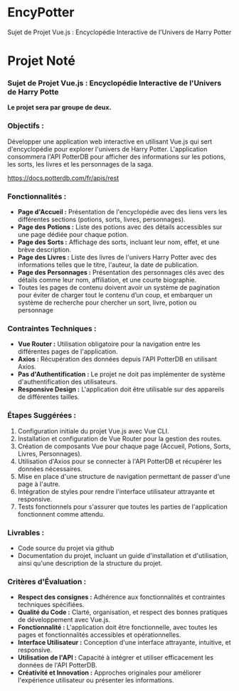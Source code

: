 # EncyPotter
Sujet de Projet Vue.js : Encyclopédie Interactive de l'Univers de Harry Potter


# Projet Noté

### **Sujet de Projet Vue.js : Encyclopédie Interactive de l'Univers de Harry Potte**

**Le projet sera par groupe de deux.**

### Objectifs :

Développer une application web interactive en utilisant Vue.js qui sert d'encyclopédie pour explorer l'univers de Harry Potter. L'application consommera l'API PotterDB pour afficher des informations sur les potions, les sorts, les livres et les personnages de la saga.

https://docs.potterdb.com/fr/apis/rest

### Fonctionnalités :

- **Page d'Accueil :** Présentation de l'encyclopédie avec des liens vers les différentes sections (potions, sorts, livres, personnages).
- **Page des Potions :** Liste des potions avec des détails accessibles sur une page dédiée pour chaque potion.
- **Page des Sorts :** Affichage des sorts, incluant leur nom, effet, et une brève description.
- **Page des Livres :** Liste des livres de l'univers Harry Potter avec des informations telles que le titre, l'auteur, la date de publication.
- **Page des Personnages :** Présentation des personnages clés avec des détails comme leur nom, affiliation, et une courte biographie.
- Toutes les pages de contenu doivent avoir un système de pagination pour éviter de charger tout le contenu d’un coup, et embarquer un système de recherche pour chercher un sort, livre, potion ou personnage

### Contraintes Techniques :

- **Vue Router :** Utilisation obligatoire pour la navigation entre les différentes pages de l'application.
- **Axios :** Récupération des données depuis l'API PotterDB en utilisant Axios.
- **Pas d'Authentification :** Le projet ne doit pas implémenter de système d'authentification des utilisateurs.
- **Responsive Design :** L'application doit être utilisable sur des appareils de différentes tailles.

### Étapes Suggérées :

1. Configuration initiale du projet Vue.js avec Vue CLI.
2. Installation et configuration de Vue Router pour la gestion des routes.
3. Création de composants Vue pour chaque page (Accueil, Potions, Sorts, Livres, Personnages).
4. Utilisation d'Axios pour se connecter à l'API PotterDB et récupérer les données nécessaires.
5. Mise en place d'une structure de navigation permettant de passer d'une page à l'autre.
6. Intégration de styles pour rendre l'interface utilisateur attrayante et responsive.
7. Tests fonctionnels pour s'assurer que toutes les parties de l'application fonctionnent comme attendu.

### Livrables :

- Code source du projet via github
- Documentation du projet, incluant un guide d'installation et d'utilisation, ainsi qu'une description de la structure du projet.

### Critères d'Évaluation :

- **Respect des consignes :** Adhérence aux fonctionnalités et contraintes techniques spécifiées.
- **Qualité du Code :** Clarté, organisation, et respect des bonnes pratiques de développement avec Vue.js.
- **Fonctionnalité :** L'application doit être fonctionnelle, avec toutes les pages et fonctionnalités accessibles et opérationnelles.
- **Interface Utilisateur :** Conception d'une interface attrayante, intuitive, et responsive.
- **Utilisation de l'API :** Capacité à intégrer et utiliser efficacement les données de l'API PotterDB.
- **Créativité et Innovation :** Approches originales pour améliorer l'expérience utilisateur ou présenter les informations.
